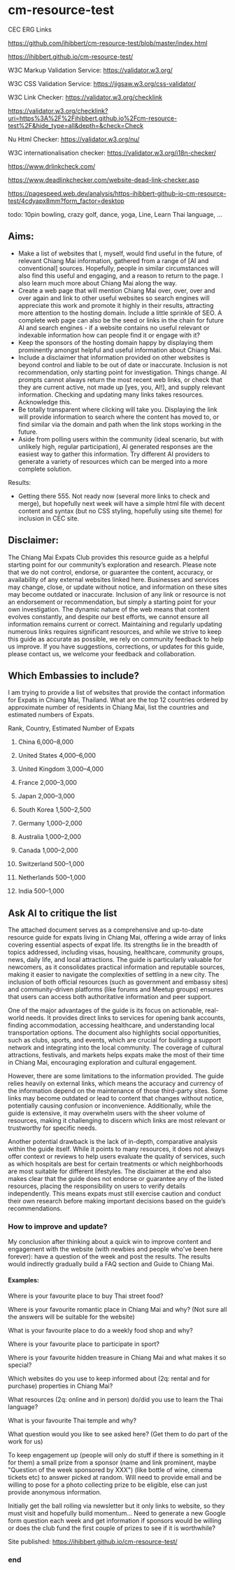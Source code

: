 # cm-resource-test
CEC ERG Links

https://github.com/ihibbert/cm-resource-test/blob/master/index.html

https://ihibbert.github.io/cm-resource-test/


W3C Markup Validation Service: https://validator.w3.org/

W3C CSS Validation Service: https://jigsaw.w3.org/css-validator/

W3C Link Checker: https://validator.w3.org/checklink

https://validator.w3.org/checklink?uri=https%3A%2F%2Fihibbert.github.io%2Fcm-resource-test%2F&hide_type=all&depth=&check=Check


Nu Html Checker: https://validator.w3.org/nu/ 

W3C internationalisation checker: https://validator.w3.org/i18n-checker/


https://www.drlinkcheck.com/

https://www.deadlinkchecker.com/website-dead-link-checker.asp


https://pagespeed.web.dev/analysis/https-ihibbert-github-io-cm-resource-test/4cdyapx8mm?form_factor=desktop


todo: 10pin bowling, crazy golf, dance, yoga, Line, Learn Thai language, ...

## Aims:

* Make a list of websites that I, myself, would find useful in the future, of relevant Chiang Mai information, gathered from a range of [AI and conventional] sources. Hopefully, people in similar circumstances will also find this useful and engaging, and a reason to return to the page. I also learn much more about Chiang Mai along the way. 
* Create a web page that will mention Chiang Mai over, over, over and over again and link to other useful websites so search engines will appreciate this work and promote it highly in their results, attracting more attention to the hosting domain. Include a little sprinkle of SEO. A complete web page can also be the seed or links in the chain for future AI and search engines - if a website contains no useful relevant or indexable information how can people find it or engage with it?
* Keep the sponsors of the hosting domain happy by displaying them prominently amongst helpful and useful information about Chiang Mai. 
* Include a disclaimer that information provided on other websites is beyond control and liable to be out of date or inaccurate. Inclusion is not recommendation, only starting point for investigation. Things change. AI prompts cannot always return the most recent web links, or check that they are current active, not made up [yes, you, AI!], and supply relevant information. Checking and updating many links takes resources. Acknowledge this. 
* Be totally transparent where clicking will take you. Displaying the link will provide information to search where the content has moved to, or find similar via the domain and path when the link stops working in the future. 
* Aside from polling users within the community (ideal scenario, but with unlikely high, regular participation), AI generated responses are the easiest way to gather this information. Try different AI providers to generate a variety of resources which can be merged into a more complete solution. 

Results:
* Getting there 555. Not ready now (several more links to check and merge), but hopefully next week will have a simple html file with decent content and syntax (but no CSS styling, hopefully using site theme) for inclusion in CEC site. 

## Disclaimer:

The Chiang Mai Expats Club provides this resource guide as a helpful starting point for our community’s exploration and research. Please note that we do not control, endorse, or guarantee the content, accuracy, or availability of any external websites linked here. Businesses and services may change, close, or update without notice, and information on these sites may become outdated or inaccurate.
Inclusion of any link or resource is not an endorsement or recommendation, but simply a starting point for your own investigation. The dynamic nature of the web means that content evolves constantly, and despite our best efforts, we cannot ensure all information remains current or correct. Maintaining and regularly updating numerous links requires significant resources, and while we strive to keep this guide as accurate as possible, we rely on community feedback to help us improve.
If you have suggestions, corrections, or updates for this guide, please contact us, we welcome your feedback and collaboration.

## Which Embassies to include? 

I am trying to provide a list of websites that provide the contact information for Expats in Chiang Mai, Thailand. What are the top 12 countries ordered by approximate number of residents in Chiang Mai, list the countries and estimated numbers of Expats. 

Rank, Country, Estimated Number of Expats

1. 	China	6,000–8,000

2. 	United States	4,000–6,000

3. 	United Kingdom	3,000–4,000

4. 	France	2,000–3,000

5. Japan	2,000–3,000

6. 	South Korea	1,500–2,500

7. 	Germany	1,000–2,000

8. 	Australia	1,000–2,000

9. 	Canada	1,000–2,000

10. Switzerland	500–1,000

11. Netherlands	500–1,000

12. India	500–1,000


## Ask AI to critique the list

The attached document serves as a comprehensive and up-to-date resource guide for expats living in Chiang Mai, offering a wide array of links covering essential aspects of expat life. Its strengths lie in the breadth of topics addressed, including visas, housing, healthcare, community groups, news, daily life, and local attractions. The guide is particularly valuable for newcomers, as it consolidates practical information and reputable sources, making it easier to navigate the complexities of settling in a new city. The inclusion of both official resources (such as government and embassy sites) and community-driven platforms (like forums and Meetup groups) ensures that users can access both authoritative information and peer support.

One of the major advantages of the guide is its focus on actionable, real-world needs. It provides direct links to services for opening bank accounts, finding accommodation, accessing healthcare, and understanding local transportation options. The document also highlights social opportunities, such as clubs, sports, and events, which are crucial for building a support network and integrating into the local community. The coverage of cultural attractions, festivals, and markets helps expats make the most of their time in Chiang Mai, encouraging exploration and cultural engagement.

However, there are some limitations to the information provided. The guide relies heavily on external links, which means the accuracy and currency of the information depend on the maintenance of those third-party sites. Some links may become outdated or lead to content that changes without notice, potentially causing confusion or inconvenience. Additionally, while the guide is extensive, it may overwhelm users with the sheer volume of resources, making it challenging to discern which links are most relevant or trustworthy for specific needs.

Another potential drawback is the lack of in-depth, comparative analysis within the guide itself. While it points to many resources, it does not always offer context or reviews to help users evaluate the quality of services, such as which hospitals are best for certain treatments or which neighborhoods are most suitable for different lifestyles. The disclaimer at the end also makes clear that the guide does not endorse or guarantee any of the listed resources, placing the responsibility on users to verify details independently. This means expats must still exercise caution and conduct their own research before making important decisions based on the guide’s recommendations.

### How to improve and update? 

My conclusion after thinking about a quick win to improve content and engagement with the website (with newbies and people who've been here forever): have a question of the week and post the results. 
The results would indirectly gradually build a FAQ section and Guide to Chiang Mai.

#### Examples:

Where is your favourite place to buy Thai street food?

Where is your favourite romantic place in Chiang Mai and why? (Not sure all the answers will be suitable for the website)

What is your favourite place to do a weekly food shop and why?

Where is your favourite place to participate in sport?

Where is your favourite hidden treasure in Chiang Mai and what makes it so special?

Which websites do you use to keep informed about (2q: rental and for purchase) properties in Chiang Mai?

What resources (2q: online and in person) do/did you use to learn the Thai language?

What is your favourite Thai temple and why?

What question would you like to see asked here? (Get them to do part of the work for us)

To keep engagement up (people will only do stuff if there is something in it for them) a small prize from a sponsor (name and link prominent, maybe "Question of the week sponsored by XXX") (like bottle of wine, cinema tickets etc) to answer picked at random. Will need to provide email and be willing to pose for a photo collecting prize to be eligible, else can just provide anonymous information.

Initially get the ball rolling via newsletter but it only links to website, so they must visit and hopefully build momentum...
Need to generate a new Google form question each week and get information if sponsors would be willing or does the club fund the first couple of prizes to see if it is worthwhile?



Site published: https://ihibbert.github.io/cm-resource-test/

### end ###
